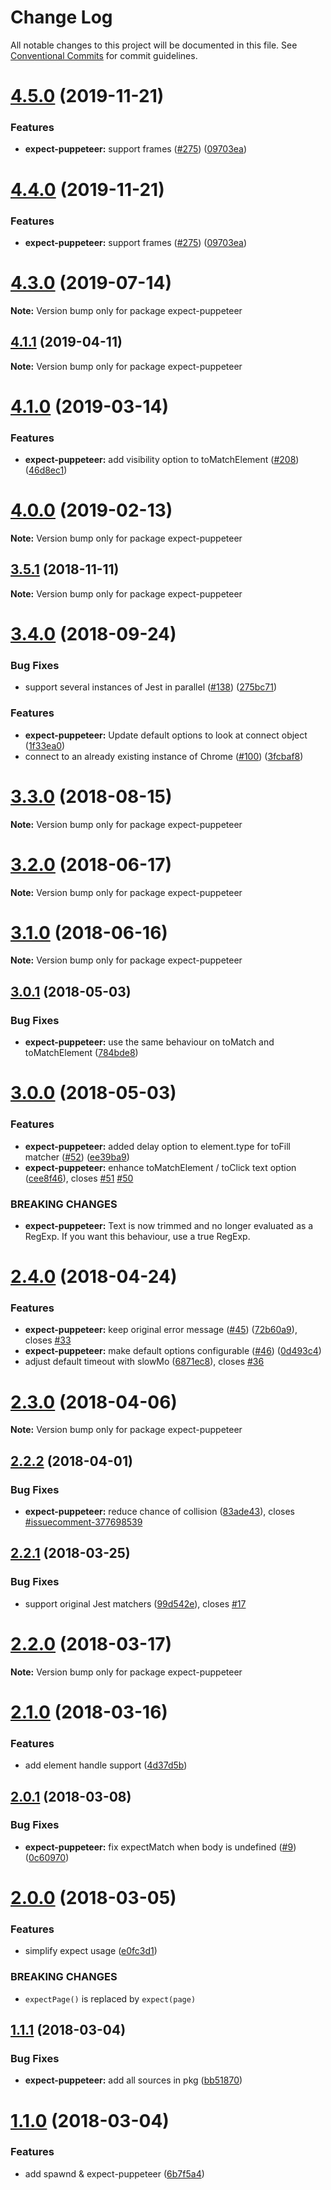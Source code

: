 # Change Log

All notable changes to this project will be documented in this file.
See [Conventional Commits](https://conventionalcommits.org) for commit guidelines.

# [4.5.0](https://github.com/smooth-code/jest-puppeteer/tree/master/packages/expect-puppeteer/compare/v4.3.0...v4.5.0) (2019-11-21)


### Features

* **expect-puppeteer:** support frames ([#275](https://github.com/smooth-code/jest-puppeteer/tree/master/packages/expect-puppeteer/issues/275)) ([09703ea](https://github.com/smooth-code/jest-puppeteer/tree/master/packages/expect-puppeteer/commit/09703ea))





# [4.4.0](https://github.com/smooth-code/jest-puppeteer/tree/master/packages/expect-puppeteer/compare/v4.3.0...v4.4.0) (2019-11-21)


### Features

* **expect-puppeteer:** support frames ([#275](https://github.com/smooth-code/jest-puppeteer/tree/master/packages/expect-puppeteer/issues/275)) ([09703ea](https://github.com/smooth-code/jest-puppeteer/tree/master/packages/expect-puppeteer/commit/09703ea))





# [4.3.0](https://github.com/smooth-code/jest-puppeteer/tree/master/packages/expect-puppeteer/compare/v4.2.0...v4.3.0) (2019-07-14)

**Note:** Version bump only for package expect-puppeteer





## [4.1.1](https://github.com/smooth-code/jest-puppeteer/tree/master/packages/expect-puppeteer/compare/v4.1.0...v4.1.1) (2019-04-11)

**Note:** Version bump only for package expect-puppeteer





# [4.1.0](https://github.com/smooth-code/jest-puppeteer/tree/master/packages/expect-puppeteer/compare/v4.0.0...v4.1.0) (2019-03-14)


### Features

* **expect-puppeteer:** add visibility option to toMatchElement ([#208](https://github.com/smooth-code/jest-puppeteer/tree/master/packages/expect-puppeteer/issues/208)) ([46d8ec1](https://github.com/smooth-code/jest-puppeteer/tree/master/packages/expect-puppeteer/commit/46d8ec1))





# [4.0.0](https://github.com/smooth-code/jest-puppeteer/tree/master/packages/expect-puppeteer/compare/v3.9.0...v4.0.0) (2019-02-13)

**Note:** Version bump only for package expect-puppeteer





## [3.5.1](https://github.com/smooth-code/jest-puppeteer/tree/master/packages/expect-puppeteer/compare/v3.5.0...v3.5.1) (2018-11-11)

**Note:** Version bump only for package expect-puppeteer





<a name="3.4.0"></a>
# [3.4.0](https://github.com/smooth-code/jest-puppeteer/tree/master/packages/expect-puppeteer/compare/v3.3.1...v3.4.0) (2018-09-24)


### Bug Fixes

* support several instances of Jest in parallel ([#138](https://github.com/smooth-code/jest-puppeteer/tree/master/packages/expect-puppeteer/issues/138)) ([275bc71](https://github.com/smooth-code/jest-puppeteer/tree/master/packages/expect-puppeteer/commit/275bc71))


### Features

* **expect-puppeteer:** Update default options to look at connect object ([1f33ea0](https://github.com/smooth-code/jest-puppeteer/tree/master/packages/expect-puppeteer/commit/1f33ea0))
* connect to an already existing instance of Chrome ([#100](https://github.com/smooth-code/jest-puppeteer/tree/master/packages/expect-puppeteer/issues/100)) ([3fcbaf8](https://github.com/smooth-code/jest-puppeteer/tree/master/packages/expect-puppeteer/commit/3fcbaf8))





<a name="3.3.0"></a>
# [3.3.0](https://github.com/smooth-code/jest-puppeteer/tree/master/packages/expect-puppeteer/compare/v3.2.1...v3.3.0) (2018-08-15)

**Note:** Version bump only for package expect-puppeteer





<a name="3.2.0"></a>
# [3.2.0](https://github.com/smooth-code/jest-puppeteer/tree/master/packages/expect-puppeteer/compare/v3.1.0...v3.2.0) (2018-06-17)




**Note:** Version bump only for package expect-puppeteer

<a name="3.1.0"></a>
# [3.1.0](https://github.com/smooth-code/jest-puppeteer/tree/master/packages/expect-puppeteer/compare/v3.0.1...v3.1.0) (2018-06-16)




**Note:** Version bump only for package expect-puppeteer

<a name="3.0.1"></a>
## [3.0.1](https://github.com/smooth-code/jest-puppeteer/tree/master/packages/expect-puppeteer/compare/v3.0.0...v3.0.1) (2018-05-03)


### Bug Fixes

* **expect-puppeteer:** use the same behaviour on toMatch and toMatchElement ([784bde8](https://github.com/smooth-code/jest-puppeteer/tree/master/packages/expect-puppeteer/commit/784bde8))




<a name="3.0.0"></a>
# [3.0.0](https://github.com/smooth-code/jest-puppeteer/tree/master/packages/expect-puppeteer/compare/v2.4.0...v3.0.0) (2018-05-03)


### Features

* **expect-puppeteer:** added delay option to element.type for toFill matcher ([#52](https://github.com/smooth-code/jest-puppeteer/tree/master/packages/expect-puppeteer/issues/52)) ([ee39ba9](https://github.com/smooth-code/jest-puppeteer/tree/master/packages/expect-puppeteer/commit/ee39ba9))
* **expect-puppeteer:** enhance toMatchElement / toClick text option ([cee8f46](https://github.com/smooth-code/jest-puppeteer/tree/master/packages/expect-puppeteer/commit/cee8f46)), closes [#51](https://github.com/smooth-code/jest-puppeteer/tree/master/packages/expect-puppeteer/issues/51) [#50](https://github.com/smooth-code/jest-puppeteer/tree/master/packages/expect-puppeteer/issues/50)


### BREAKING CHANGES

* **expect-puppeteer:** Text is now trimmed and no longer evaluated as a RegExp. If you want this behaviour, use a true RegExp.




<a name="2.4.0"></a>
# [2.4.0](https://github.com/smooth-code/jest-puppeteer/tree/master/packages/expect-puppeteer/compare/v2.3.0...v2.4.0) (2018-04-24)


### Features

* **expect-puppeteer:** keep original error message ([#45](https://github.com/smooth-code/jest-puppeteer/tree/master/packages/expect-puppeteer/issues/45)) ([72b60a9](https://github.com/smooth-code/jest-puppeteer/tree/master/packages/expect-puppeteer/commit/72b60a9)), closes [#33](https://github.com/smooth-code/jest-puppeteer/tree/master/packages/expect-puppeteer/issues/33)
* **expect-puppeteer:** make default options configurable ([#46](https://github.com/smooth-code/jest-puppeteer/tree/master/packages/expect-puppeteer/issues/46)) ([0d493c4](https://github.com/smooth-code/jest-puppeteer/tree/master/packages/expect-puppeteer/commit/0d493c4))
* adjust default timeout with slowMo ([6871ec8](https://github.com/smooth-code/jest-puppeteer/tree/master/packages/expect-puppeteer/commit/6871ec8)), closes [#36](https://github.com/smooth-code/jest-puppeteer/tree/master/packages/expect-puppeteer/issues/36)




<a name="2.3.0"></a>
# [2.3.0](https://github.com/smooth-code/jest-puppeteer/tree/master/packages/expect-puppeteer/compare/v2.2.3...v2.3.0) (2018-04-06)




**Note:** Version bump only for package expect-puppeteer

<a name="2.2.2"></a>
## [2.2.2](https://github.com/smooth-code/jest-puppeteer/tree/master/packages/expect-puppeteer/compare/v2.2.1...v2.2.2) (2018-04-01)


### Bug Fixes

* **expect-puppeteer:** reduce chance of collision ([83ade43](https://github.com/smooth-code/jest-puppeteer/tree/master/packages/expect-puppeteer/commit/83ade43)), closes [#issuecomment-377698539](https://github.com/smooth-code/jest-puppeteer/tree/master/packages/expect-puppeteer/issues/issuecomment-377698539)




<a name="2.2.1"></a>
## [2.2.1](https://github.com/smooth-code/jest-puppeteer/tree/master/packages/expect-puppeteer/compare/v2.2.0...v2.2.1) (2018-03-25)


### Bug Fixes

* support original Jest matchers ([99d542e](https://github.com/smooth-code/jest-puppeteer/tree/master/packages/expect-puppeteer/commit/99d542e)), closes [#17](https://github.com/smooth-code/jest-puppeteer/tree/master/packages/expect-puppeteer/issues/17)




<a name="2.2.0"></a>
# [2.2.0](https://github.com/smooth-code/jest-puppeteer/tree/master/packages/expect-puppeteer/compare/v2.1.0...v2.2.0) (2018-03-17)




**Note:** Version bump only for package expect-puppeteer

<a name="2.1.0"></a>
# [2.1.0](https://github.com/smooth-code/jest-puppeteer/tree/master/packages/puppeteer-expect/compare/v2.0.1...v2.1.0) (2018-03-16)


### Features

* add element handle support ([4d37d5b](https://github.com/smooth-code/jest-puppeteer/tree/master/packages/puppeteer-expect/commit/4d37d5b))




<a name="2.0.1"></a>
## [2.0.1](https://github.com/smooth-code/jest-puppeteer/tree/master/packages/puppeteer-expect/compare/v2.0.0...v2.0.1) (2018-03-08)


### Bug Fixes

* **expect-puppeteer:** fix expectMatch when body is undefined ([#9](https://github.com/smooth-code/jest-puppeteer/tree/master/packages/puppeteer-expect/issues/9)) ([0c60970](https://github.com/smooth-code/jest-puppeteer/tree/master/packages/puppeteer-expect/commit/0c60970))




<a name="2.0.0"></a>
# [2.0.0](https://github.com/smooth-code/jest-puppeteer/tree/master/packages/puppeteer-expect/compare/v1.1.1...v2.0.0) (2018-03-05)


### Features

* simplify expect usage ([e0fc3d1](https://github.com/smooth-code/jest-puppeteer/tree/master/packages/puppeteer-expect/commit/e0fc3d1))


### BREAKING CHANGES

* `expectPage()` is replaced by `expect(page)`




<a name="1.1.1"></a>
## [1.1.1](https://github.com/smooth-code/jest-puppeteer/tree/master/packages/puppeteer-expect/compare/v1.1.0...v1.1.1) (2018-03-04)


### Bug Fixes

* **expect-puppeteer:** add all sources in pkg ([bb51870](https://github.com/smooth-code/jest-puppeteer/tree/master/packages/puppeteer-expect/commit/bb51870))




<a name="1.1.0"></a>
# [1.1.0](https://github.com/smooth-code/jest-puppeteer/tree/master/packages/puppeteer-expect/compare/v1.0.1...v1.1.0) (2018-03-04)


### Features

* add spawnd & expect-puppeteer ([6b7f5a4](https://github.com/smooth-code/jest-puppeteer/tree/master/packages/puppeteer-expect/commit/6b7f5a4))
